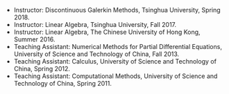 - Instructor: Discontinuous Galerkin Methods, Tsinghua University, Spring 2018.
- Instructor: Linear Algebra, Tsinghua University, Fall 2017.
- Instructor: Linear Algebra, The Chinese University of Hong Kong, Summer 2016.
- Teaching Assistant: Numerical Methods for Partial Differential Equations, University of Science and Technology of China, Fall 2013.
- Teaching Assistant: Calculus, University of Science and Technology of China, Spring 2012.
- Teaching Assistant: Computational Methods, University of Science and Technology of China, Spring 2011.

